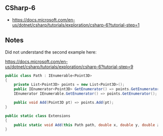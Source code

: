 ## CSharp-6

- https://docs.microsoft.com/en-us/dotnet/csharp/tutorials/exploration/csharp-6?tutorial-step=1

## Notes

Did not understand the second example here:

https://docs.microsoft.com/en-us/dotnet/csharp/tutorials/exploration/csharp-6?tutorial-step=9

```cs
public class Path : IEnumerable<Point3D>
{
    private List<Point3D> points = new List<Point3D>();
    public IEnumerator<Point3D> GetEnumerator() => points.GetEnumerator();
    IEnumerator IEnumerable.GetEnumerator() => points.GetEnumerator();

    public void Add(Point3D pt) => points.Add(pt);
}

public static class Extensions
{
    public static void Add(this Path path, double x, double y, double z) => path.Add(new Point3D(x, y, z));
}
```